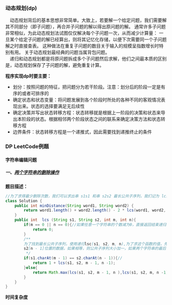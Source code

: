 ### 动态规划(dp)
&emsp;动态规划背后的基本思想非常简单。大致上，若要解一个给定问题，我们需要解其不同部分（即子问题），再合并子问题的解以得出原问题的解。 通常许多子问题非常相似，为此动态规划法试图仅仅解决每个子问题一次，从而减少计算量： 一旦某个给定子问题的解已经算出，则将其记忆化存储，以便下次需要同一个子问题解之时直接查表。 这种做法在重复子问题的数目关于输入的规模呈指数增长时特别有用。 关于动态规划最经典的问题当属背包问题。  
&emsp;递归和动态规划都是将原问题拆成多个子问题然后求解，他们之间最本质的区别是，动态规划保存了子问题的解，避免重复计算。

**程序实现dp时要主要：**  
* 划分：按照问题的特征，把问题分为若干阶段。注意：划分后的阶段一定是有序的或者可排序的
* 确定状态和状态变量：将问题发展到各个阶段时所处的各种不同的客观情况表现出来。状态的选择要满足无后续性
* 确定决策并写出状态转移方程：状态转移就是根据上一阶段的决策和状态来导出本阶段的状态。根据相邻两个阶段状态之间的联系来确定决策方法和状态转移方程
* 边界条件：状态转移方程是一个递推式，因此需要找到递推终止的条件  
### DP LeetCode例题
#### 字符串编辑问题
##### 一、[两个字符串的删除操作](https://leetcode-cn.com/problems/delete-operation-for-two-strings/)
**题目描述：**
```java
//为了求得最少删除次数，我们可以求出串 s1s1 和串 s2s2 最长公共子序列，我们记为 lcslcs。如果我们能求得 lcslcs 的值，我们可以轻易地求出答案，为 m + n - 2*lcsm+n−2∗lcs。这里 mm 和 nn 分别是给定字符串 s1s1 和 s2s2 的长度。
class Solution {
    public int minDistance(String word1, String word2) {
        return word1.length() + word2.length() - 2 * lcs(word1, word2, word1.length(), word2.length());
    }
    public int  lcs (String s1, String s2, int m, int n){
        if(m == 0 || n == 0){//如果任意一个字符串的个数减为0，直接返回结束递归
            return 0;
        }
        /**
        为了找到最长公共子序列，使用递归lsc(s1, s2, m, n),为了求这个函数的值，先比较s1[m - 1]与
        s2[n - 1]位置的数据，如果相等，则公共子序列大小加一，如果两个字符串的最后一个字符不相等，我们有两种选择，一种  是比较 s1s1 倒数第二个字符与 s2s2 最后一个字符是否相等， 另一种选择是比较 s2s2 倒数第二个字符与 s1s1 最后一个字符是否相等。我们取两者中的较大值为当前函数的结果。
         */
        if(s1.charAt(m - 1) == s2.charAt(n - 1)){//
            return 1 + lcs(s1, s2, m - 1, n -1);
        }else{
            return Math.max(lcs(s1, s2, m - 1, n ),lcs(s1, s2, m, n -1));
        }
    }
}
```
**时间复杂度**